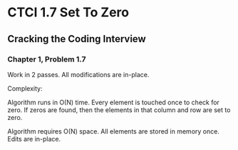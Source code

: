 # CTCI 1.7 Set To Zero
## Cracking the Coding Interview
### Chapter 1, Problem 1.7

Work in 2 passes. All modifications are in-place.

Complexity: 

Algorithm runs in O(N) time. Every element is touched once to check for zero. If zeros are found, then the elements in that column and row are set to zero.

Algorithm requires O(N) space. All elements are stored in memory once. Edits are in-place.
